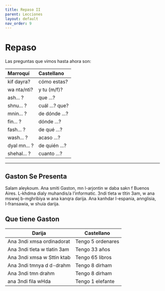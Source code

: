 ```yaml
---
title: Repaso II
parent: Lecciones
layout: default
nav_order: 9
---
```


# Repaso

Las preguntas que vimos hasta ahora son:

| Marroquí     | Castellano     |
|:-------------|:---------------|
| kif dayra?   | cómo estas?    |
| wa nta/nti?  | y tu (m/f)?    |
| ash... ?     | que ...?       |
| shnu... ?    | cuál ...? que? |
| mnin... ?    | de dónde ...?  |
| fin... ?     | dónde ...?     |
| fash... ?    | de qué ...?    |
| wash... ?    | acaso ...?     |
| dyal mn... ? | de quién ...?  |
| shehal... ?  | cuanto ...?    |


---

## Gaston Se Presenta
Salam aleykoum. Ana smiti Gaston, mn l-arjontin w daba sakn f Buenos Aires. L-khdma dialy muhandis/a l’informatic. 3ndi tleta w tltin 3am, w ana mswwj b-mghribiya w ana kanqra darija. Ana kanhdar l-espania, annglisia, l-fransawia, w shuia darija.


## Que tiene Gaston

| Darija                      | Castellano        |
|-----------------------------|-------------------|
| Ana 3ndi xmsa ordinadorat   | Tengo 5 ordenares |
| Ana 3ndi tleta w tlatin 3am | Tengo 33 años     |
| Ana 3ndi xmsa w Sttin ktab  | Tengo 65 libros   |
| Ana 3ndi tmnya d d-drahm    | Tengo 8 dirham    |
| Ana 3ndi tmn drahm          | Tengo 8 dirham    |
| ana 3ndi fila wHda          | Tengo 1 elefante  |
